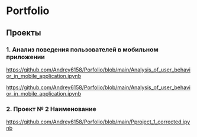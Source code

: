 # Portfolio
## Проекты
### 1. Анализ  поведения пользователей в мобильном приложении

https://github.com/Andrey6158/Porfolio/blob/main/Analysis_of_user_behavior_in_mobile_application.ipynb
 
https://github.com/Andrey6158/Porfolio/blob/main/Analysis_of_user_behavior_in_mobile_application.ipynb



### 2. Проект № 2 Наименование

https://github.com/Andrey6158/Porfolio/blob/main/Pproject_1_corrected.ipynb
